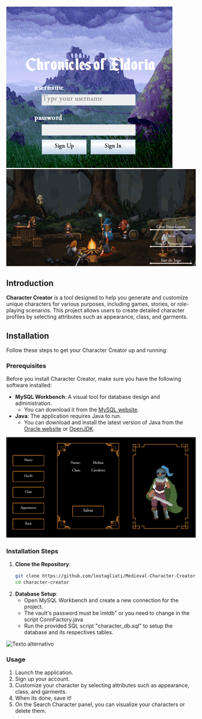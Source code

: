 ![Texto alternativo](Images/fotinhas.PNG)
![Texto alternativo](Images/fotinhas2.PNG)

## Introduction

**Character Creator** is a tool designed to help you generate and customize unique characters for various purposes, including games, stories, or role-playing scenarios. This project allows users to create detailed character profiles by selecting attributes such as appearance, class, and garments.

## Installation

Follow these steps to get your Character Creator up and running:

### Prerequisites

Before you install Character Creator, make sure you have the following software installed:

- **MySQL Workbench**: A visual tool for database design and administration.
  - You can download it from the [MySQL website](https://dev.mysql.com/downloads/workbench/).
- **Java**: The application requires Java to run.
  - You can download and install the latest version of Java from the [Oracle website](https://www.oracle.com/java/technologies/javase-downloads.html) or [OpenJDK](https://openjdk.java.net/).

![Texto alternativo](Images/fotinhas3.PNG)

### Installation Steps

1. **Clone the Repository**:
   ```bash
   git clone https://github.com/leotagliati/Medieval-Character-Creator.git
   cd character-creator
   
2. **Database Setup**:
   * Open MySQL Workbench and create a new connection for the project.
   * The vault's password must be ïmtdb" or you need to change in the script ConnFactory.java
   * Run the provided SQL script "character_db.sql" to setup the database and its respectives tables.

![Texto alternativo](Images/fotinhas4.png)


### Usage

1. Launch the application.
2. Sign up your account.
3. Customize your character by selecting attributes such as appearance, class, and garments.
4. When its done, save it!
5. On the Search Character panel, you can visualize your characters or delete them. 
   
